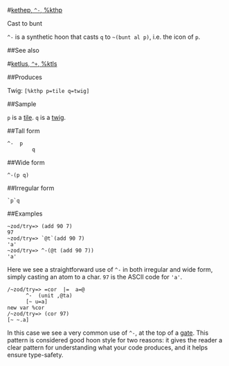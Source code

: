 #[kethep, `^-`, %kthp](#kthp)

Cast to bunt

`^-` is a synthetic hoon that casts `q` to `~(bunt al p)`, i.e. the icon of `p`.

##See also

#[ketlus, `^+`, %ktls](#ktls)

##Produces

Twig: `[%kthp p=tile q=twig]`

##Sample

`p` is a [tile]().
`q` is a [twig]().

##Tall form

    ^-  p
            q

##Wide form

    ^-(p q)

##Irregular form

    `p`q

##Examples

    ~zod/try=> (add 90 7)
    97
    ~zod/try=> `@t`(add 90 7)
    'a'
    ~zod/try=> ^-(@t (add 90 7))
    'a'

Here we see a straightforward use of `^-` in both irregular and wide form, simply casting an atom to a char. `97` is the ASCII code for `'a'`.

    /~zod/try=> =cor  |=  a=@
          ^-  (unit ,@ta)
          [~ u=a]
    new var %cor
    /~zod/try=> (cor 97)
    [~ ~.a]

In this case we see a very common use of `^-`, at the top of a [gate](). This pattern is considered good hoon style for two reasons: it gives the reader a clear pattern for understanding what your code produces, and it helps ensure type-safety.